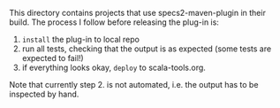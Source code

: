 This directory contains projects that use specs2-maven-plugin in their build. The 
process I follow before releasing the plug-in is:

1. `install` the plug-in to local repo
2. run all tests, checking that the output is as expected (some tests are expected to fail!)
3. if everything looks okay, `deploy` to scala-tools.org.

Note that currently step 2. is not automated, i.e. the output has to be inspected by hand.
